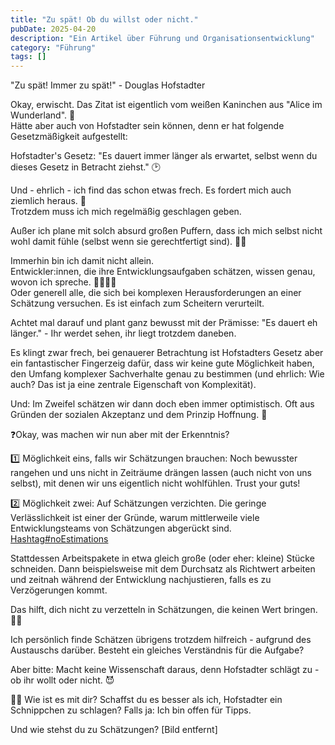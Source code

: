 ```yaml
---
title: "Zu spät! Ob du willst oder nicht."
pubDate: 2025-04-20
description: "Ein Artikel über Führung und Organisationsentwicklung"
category: "Führung"
tags: []
---
```

"Zu spät! Immer zu spät!" - Douglas Hofstadter  
  
Okay, erwischt. Das Zitat ist eigentlich vom weißen Kaninchen aus "Alice im Wunderland". 🐰  
Hätte aber auch von Hofstadter sein können, denn er hat folgende Gesetzmäßigkeit aufgestellt:  
  
Hofstadter's Gesetz: "Es dauert immer länger als erwartet, selbst wenn du dieses Gesetz in Betracht ziehst." 🕑  
  
Und - ehrlich - ich find das schon etwas frech. Es fordert mich auch ziemlich heraus. 😤  
Trotzdem muss ich mich regelmäßig geschlagen geben.  
  
Außer ich plane mit solch absurd großen Puffern, dass ich mich selbst nicht wohl damit fühle (selbst wenn sie gerechtfertigt sind). 🤷‍♂️  
  
Immerhin bin ich damit nicht allein.  
Entwickler:innen, die ihre Entwicklungsaufgaben schätzen, wissen genau, wovon ich spreche. 👩‍💻👨‍💻  
Oder generell alle, die sich bei komplexen Herausforderungen an einer Schätzung versuchen. Es ist einfach zum Scheitern verurteilt.  
  
Achtet mal darauf und plant ganz bewusst mit der Prämisse: "Es dauert eh länger." - Ihr werdet sehen, ihr liegt trotzdem daneben.  
  
Es klingt zwar frech, bei genauerer Betrachtung ist Hofstadters Gesetz aber ein fantastischer Fingerzeig dafür, dass wir keine gute Möglichkeit haben, den Umfang komplexer Sachverhalte genau zu bestimmen (und ehrlich: Wie auch? Das ist ja eine zentrale Eigenschaft von Komplexität).  
  
Und: Im Zweifel schätzen wir dann doch eben immer optimistisch. Oft aus Gründen der sozialen Akzeptanz und dem Prinzip Hoffnung. 🌈  
  
  
❓️Okay, was machen wir nun aber mit der Erkenntnis?  
  
1️⃣ Möglichkeit eins, falls wir Schätzungen brauchen: Noch bewusster rangehen und uns nicht in Zeiträume drängen lassen (auch nicht von uns selbst), mit denen wir uns eigentlich nicht wohlfühlen. Trust your guts!  
  
2️⃣ Möglichkeit zwei: Auf Schätzungen verzichten. Die geringe Verlässlichkeit ist einer der Gründe, warum mittlerweile viele Entwicklungsteams von Schätzungen abgerückt sind. [Hashtag#noEstimations](https://www.linkedin.com/search/results/all/?keywords=%23noestimations&origin=HASH_TAG_FROM_FEED)  
  
Stattdessen Arbeitspakete in etwa gleich große (oder eher: kleine) Stücke schneiden. Dann beispielsweise mit dem Durchsatz als Richtwert arbeiten und zeitnah während der Entwicklung nachjustieren, falls es zu Verzögerungen kommt.  
  
Das hilft, dich nicht zu verzetteln in Schätzungen, die keinen Wert bringen. 🙅‍♂️  
  
Ich persönlich finde Schätzen übrigens trotzdem hilfreich - aufgrund des Austauschs darüber. Besteht ein gleiches Verständnis für die Aufgabe?  
  
Aber bitte: Macht keine Wissenschaft daraus, denn Hofstadter schlägt zu - ob ihr wollt oder nicht. 😈  
  
🧠💬 Wie ist es mit dir? Schaffst du es besser als ich, Hofstadter ein Schnippchen zu schlagen? Falls ja: Ich bin offen für Tipps.  
  
Und wie stehst du zu Schätzungen?
[Bild entfernt]
